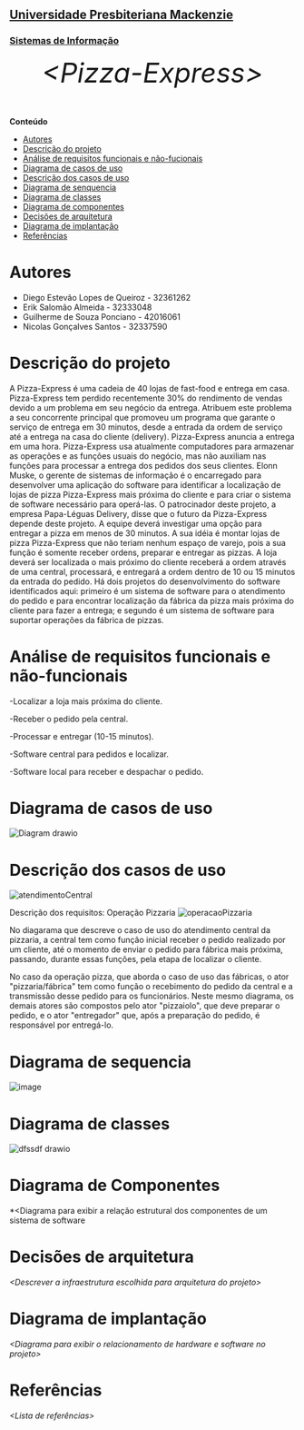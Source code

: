 <h2><a href= "https://www.mackenzie.br">Universidade Presbiteriana Mackenzie</a></h2>
<h3><a href= "https://www.mackenzie.br/graduacao/sao-paulo-higienopolis/sistemas-de-informacao">Sistemas de Informação</a></h3>


<font size="+12"><center>
*&lt;Pizza-Express&gt;*
</center></font>

**Conteúdo**

- [Autores](#nome-alunos)
- [Descrição do projeto](#introdução-do-projeto)
- [Análise de requisitos funcionais e não-fucionais](#descrição-dos-requisitos)
- [Diagrama de casos de uso](#diagrama-de-comportamento-atores)
- [Descrição dos casos de uso](#descrição-das-funcões)
- [Diagrama de senquencia](#diagrama-de-ordem-interações)
- [Diagrama de classes](#diagrama-orientado-objetos)
- [Diagrama de componentes](#diagrama-estrutura-componente)
- [Decisões de arquitetura](#decisões-de-arquitetura)
- [Diagrama de implantação](#diagrama-de-hardware-software)
- [Referências](#referências)


# Autores

* Diego Estevão Lopes de Queiroz - 32361262
* Erik Salomão Almeida - 32333048
* Guilherme de Souza Ponciano - 42016061
* Nicolas Gonçalves Santos - 32337590
# Descrição do projeto
A Pizza-Express é uma cadeia de 40 lojas de fast-food e entrega em casa. Pizza-Express tem perdido recentemente 30% do rendimento de vendas devido a um problema em seu negócio da entrega. Atribuem este problema a seu concorrente principal que promoveu um programa que garante o serviço de entrega em 30 minutos, desde a entrada da ordem de serviço até a entrega na casa do cliente (delivery). Pizza-Express anuncia a entrega em uma hora. Pizza-Express usa atualmente computadores para armazenar as operações e as funções usuais do negócio, mas não auxiliam nas funções para processar a entrega dos pedidos dos seus clientes. Elonn Muske, o gerente de sistemas de informação é o encarregado para desenvolver uma aplicação do software para identificar a localização de lojas de pizza Pizza-Express mais próxima do cliente e para criar o sistema de software necessário para operá-las. O patrocinador deste projeto, a empresa Papa-Léguas Delivery, disse que o futuro da Pizza-Express depende deste projeto. A equipe deverá investigar uma opção para entregar a pizza em menos de 30 minutos. A sua idéia é montar lojas de pizza Pizza-Express que não teriam nenhum espaço de varejo, pois a sua função é somente receber ordens, preparar e entregar as pizzas. A loja deverá ser localizada o mais próximo do cliente receberá a ordem através de uma central, processará, e entregará a ordem dentro de 10 ou 15 minutos da entrada do pedido. Há dois projetos do desenvolvimento do software identificados aqui: primeiro é um sistema de software para o atendimento do pedido e para encontrar localização da fábrica da pizza mais próxima do cliente para fazer a entrega; e segundo é um sistema de software para suportar operações da fábrica de pizzas.

# Análise de requisitos funcionais e não-funcionais

-Localizar a loja mais próxima do cliente.

-Receber o pedido pela central.

-Processar e entregar (10-15 minutos).

-Software central para pedidos e localizar.

-Software local para receber e despachar o pedido.

# Diagrama de casos de uso
![Diagram drawio](https://github.com/destlq/Topico-17/assets/142526482/2bb0b05f-38b6-4f91-b4a4-21b8d3ccb334)

# Descrição dos casos de uso
![atendimentoCentral](https://github.com/destlq/Topico-17/assets/124603581/f5b830c2-820f-4684-8136-93d434b0e08b)


Descrição dos requisitos: Operação Pizzaria
![operacaoPizzaria](https://github.com/destlq/Topico-17/assets/124603581/ddc40584-1fa0-4635-9efb-1508f66044cd)


No diagarama que descreve o caso de uso do atendimento central da pizzaria, a central tem como função inicial receber o pedido realizado por um cliente, até o momento de enviar o pedido para fábrica mais próxima, passando, durante essas funções, pela etapa de localizar o cliente.

No caso da operação pizza, que aborda o caso de uso das fábricas, o ator "pizzaria/fábrica" tem como função o recebimento do pedido da central e a transmissão desse pedido para os funcionários. Neste mesmo diagrama, os demais atores são compostos pelo ator "pizzaiolo", que deve preparar o pedido, e o ator "entregador" que, após a preparação do pedido, é responsável por entregá-lo. 

# Diagrama de sequencia

![image](https://github.com/destlq/Topico-17/assets/126416974/737ae5bf-893c-4341-9bf7-5a89257b8fdc)


# Diagrama de classes

![dfssdf drawio](https://github.com/destlq/Topico-17/assets/142526482/1a081877-a6c8-4af3-986f-75a8a126d530)

# Diagrama de Componentes

*&lt;Diagrama para exibir a relação estrutural dos componentes de um sistema de software

# Decisões de arquitetura

*&lt;Descrever a infraestrutura escolhida para arquitetura do projeto&gt;*

# Diagrama de implantação

*&lt;Diagrama para exibir o relacionamento de hardware e software no projeto&gt;*

# Referências

*&lt;Lista de referências&gt;*
